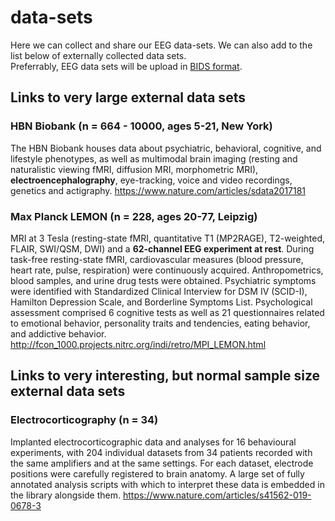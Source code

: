 # data-sets
Here we can collect and share our EEG data-sets. We can also add to the list below of externally collected data sets. <br>
Preferrably, EEG data sets will be upload in [BIDS format](https://www.nature.com/articles/s41597-019-0104-8).

## Links to very large external data sets

### HBN Biobank (n = 664 - 10000, ages 5-21, New York)
The HBN Biobank houses data about psychiatric, behavioral, cognitive, and lifestyle phenotypes, as well as multimodal brain imaging (resting and naturalistic viewing fMRI, diffusion MRI, morphometric MRI), **electroencephalography**, eye-tracking, voice and video recordings, genetics and actigraphy. https://www.nature.com/articles/sdata2017181 <br>

### Max Planck LEMON (n = 228, ages 20-77, Leipzig)
MRI at 3 Tesla (resting-state fMRI, quantitative T1 (MP2RAGE), T2-weighted, FLAIR, SWI/QSM, DWI) and a **62-channel EEG experiment at rest**. During task-free resting-state fMRI, cardiovascular measures (blood pressure, heart rate, pulse, respiration) were continuously acquired. Anthropometrics, blood samples, and urine drug tests were obtained. Psychiatric symptoms were identified with Standardized Clinical Interview for DSM IV (SCID-I), Hamilton Depression Scale, and Borderline Symptoms List. Psychological assessment comprised 6 cognitive tests as well as 21 questionnaires related to emotional behavior, personality traits and tendencies, eating behavior, and addictive behavior. http://fcon_1000.projects.nitrc.org/indi/retro/MPI_LEMON.html <br>

## Links to very interesting, but normal sample size external data sets

### Electrocorticography (n = 34)
Implanted electrocorticographic data and analyses for 16 behavioural experiments, with 204 individual datasets from 34 patients recorded with the same amplifiers and at the same settings. For each dataset, electrode positions were carefully registered to brain anatomy. A large set of fully annotated analysis scripts with which to interpret these data is embedded in the library alongside them. https://www.nature.com/articles/s41562-019-0678-3



